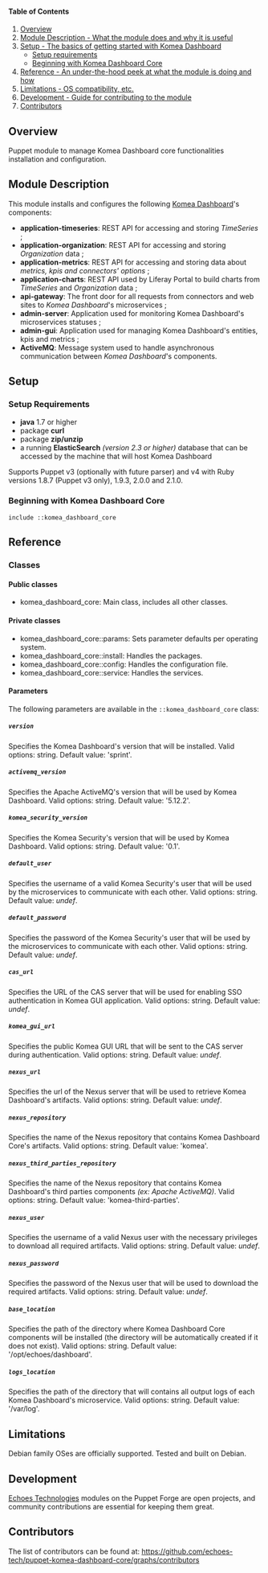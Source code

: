 #### Table of Contents

1. [Overview](#overview)
2. [Module Description - What the module does and why it is useful](#module-description)
3. [Setup - The basics of getting started with Komea Dashboard](#setup)
    * [Setup requirements](#setup-requirements)
    * [Beginning with Komea Dashboard Core](#beginning-with-komea-dashboard-core)
4. [Reference - An under-the-hood peek at what the module is doing and how](#reference)
5. [Limitations - OS compatibility, etc.](#limitations)
6. [Development - Guide for contributing to the module](#development)
7. [Contributors](#contributors)

## Overview

Puppet module to manage Komea Dashboard core functionalities installation and configuration.

## Module Description

This module installs and configures the following [Komea Dashboard](https://echoes.fr/ksf/)'s components:

* **application-timeseries**: REST API for accessing and storing _TimeSeries_ ;
* **application-organization**: REST API for accessing and storing _Organization_ data ;
* **application-metrics**: REST API for accessing and storing data about _metrics, kpis and connectors' options_ ; 
* **application-charts**: REST API used by Liferay Portal to build charts from _TimeSeries_ and _Organization_ data ;
* **api-gateway**: The front door for all requests from connectors and web sites to _Komea Dashboard_'s microservices ; 
* **admin-server**: Application used for monitoring Komea Dashboard's microservices statuses ;
* **admin-gui**: Application used for managing Komea Dashboard's entities, kpis and metrics ;
* **ActiveMQ**: Message system used to handle asynchronous communication between _Komea Dashboard_'s components.

## Setup

### Setup Requirements

* **java** 1.7 or higher
* package **curl**
* package **zip/unzip**
* a running **ElasticSearch** _(version 2.3 or higher)_ database that can be accessed by the machine that will host Komea Dashboard 

Supports Puppet v3 (optionally with future parser) and v4 with Ruby versions 1.8.7 (Puppet v3 only), 1.9.3, 2.0.0 and 2.1.0.

### Beginning with Komea Dashboard Core

```puppet
include ::komea_dashboard_core
```

## Reference

### Classes

#### Public classes

* komea_dashboard_core: Main class, includes all other classes.

#### Private classes

* komea_dashboard_core::params: Sets parameter defaults per operating system.
* komea_dashboard_core::install: Handles the packages.
* komea_dashboard_core::config: Handles the configuration file.
* komea_dashboard_core::service: Handles the services.

#### Parameters

The following parameters are available in the `::komea_dashboard_core` class:

##### `version`

Specifies the Komea Dashboard's version that will be installed. Valid options: string. Default value: 'sprint'.

##### `activemq_version`

Specifies the Apache ActiveMQ's version that will be used by Komea Dashboard. Valid options: string. Default value: '5.12.2'.

##### `komea_security_version`

Specifies the Komea Security's version that will be used by Komea Dashboard. Valid options: string. Default value: '0.1'.

##### `default_user`

Specifies the username of a valid Komea Security's user that will be used by the microservices to communicate with each other. Valid options: string. Default value: _undef_.

##### `default_password`

Specifies the password of the Komea Security's user that will be used by the microservices to communicate with each other. Valid options: string. Default value: _undef_.

##### `cas_url`

Specifies the URL of the CAS server that will be used for enabling SSO authentication in Komea GUI application. Valid options: string. Default value: _undef_.

##### `komea_gui_url`

Specifies the public Komea GUI URL that will be sent to the CAS server during authentication. Valid options: string. Default value: _undef_.

##### `nexus_url`

Specifies the url of the Nexus server that will be used to retrieve Komea Dashboard's artifacts. Valid options: string. Default value: _undef_.

##### `nexus_repository`

Specifies the name of the Nexus repository that contains Komea Dashboard Core's artifacts. Valid options: string. Default value: 'komea'.

##### `nexus_third_parties_repository`

Specifies the name of the Nexus repository that contains Komea Dashboard's third parties components _(ex: Apache ActiveMQ)_. Valid options: string. Default value: 'komea-third-parties'.

##### `nexus_user`

Specifies the username of a valid Nexus user with the necessary privileges to download all required artifacts. Valid options: string. Default value: _undef_.

##### `nexus_password`

Specifies the password of the Nexus user that will be used to download the required artifacts. Valid options: string. Default value: _undef_.

##### `base_location`

Specifies the path of the directory where Komea Dashboard Core components will be installed (the directory will be automatically created if it does not exist). Valid options: string. Default value: '/opt/echoes/dashboard'.

##### `logs_location`

Specifies the path of the directory that will contains all output logs of each Komea Dashboard's microservice. Valid options: string. Default value: '/var/log'.

## Limitations

Debian family OSes are officially supported. Tested and built on Debian.

## Development

[Echoes Technologies](https://echoes.fr) modules on the Puppet Forge are open projects, and community contributions are essential for keeping them great.

## Contributors

The list of contributors can be found at: https://github.com/echoes-tech/puppet-komea-dashboard-core/graphs/contributors
